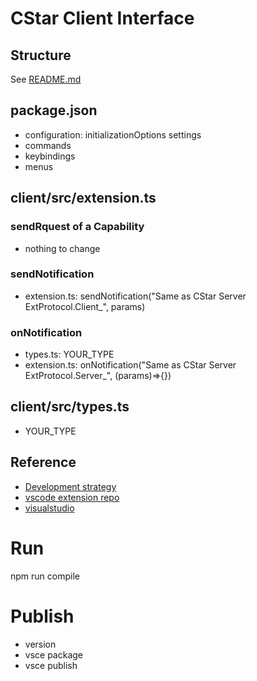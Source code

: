 # CStar Client Interface
## Structure
See [README.md](../README.md)

## package.json
- configuration: initializationOptions settings
- commands
- keybindings
- menus

## client/src/extension.ts

### sendRquest of a Capability
- nothing to change

### sendNotification
- extension.ts: sendNotification("Same as CStar Server ExtProtocol.Client_", params) 

### onNotification
- types.ts: YOUR_TYPE
- extension.ts: onNotification("Same as CStar Server ExtProtocol.Server_", (params)=>{}) 

## client/src/types.ts
- YOUR_TYPE

## Reference
- [Development strategy](https://blog.haoji.me/vscode-plugin-overview.html)
- [vscode extension repo](https://github.com/microsoft/vscode-extension-samples/tree/main)
- [visualstudio](https://code.visualstudio.com/api/ux-guidelines/overview)

# Run
npm run compile

# Publish
- version
- vsce package
- vsce publish